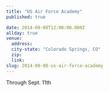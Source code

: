 ```yaml
---
title: "US Air Force Academy"
published: true

date: 2014-09-08T12:00:00.000Z
allday: true
venue:
  address:
  city-state: "Colorado Springs, CO"
  zip:
  link:
slug: 2014-09-08-us-air-force-academy
---
```

Through Sept. 11th

